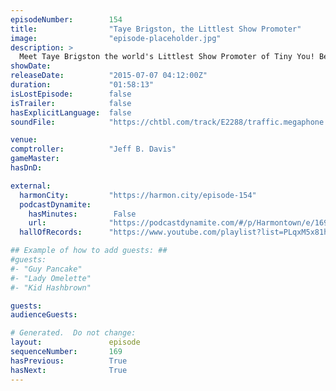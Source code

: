 ```yaml
---
episodeNumber:        154
title:                "Taye Brigston, the Littlest Show Promoter"
image:                "episode-placeholder.jpg"
description: >
  Meet Taye Brigston the world's Littlest Show Promoter of Tiny You! Become a member and watch the video! harmontown.com/live
showDate:             
releaseDate:          "2015-07-07 04:12:00Z"
duration:             "01:58:13"
isLostEpisode:        false
isTrailer:            false
hasExplicitLanguage:  false
soundFile:            "https://chtbl.com/track/E2288/traffic.megaphone.fm/STA9547733715.mp3?updated=1561582514"

venue:                
comptroller:          "Jeff B. Davis"
gameMaster:           
hasDnD:               

external:
  harmonCity:         "https://harmon.city/episode-154"
  podcastDynamite:
    hasMinutes:        False
    url:              "https://podcastdynamite.com/#/p/Harmontown/e/169/154"
  hallOfRecords:      "https://www.youtube.com/playlist?list=PLqxM5x81hNOaZfA8iI50Hst5TRPsj-5gl"

## Example of how to add guests: ##
#guests:
#- "Guy Pancake"
#- "Lady Omelette"
#- "Kid Hashbrown"

guests:
audienceGuests:

# Generated.  Do not change:
layout:               episode
sequenceNumber:       169
hasPrevious:          True
hasNext:              True
---
```


<!-- The episode description will be rendered here -->
<!-- Add your content below here -->

